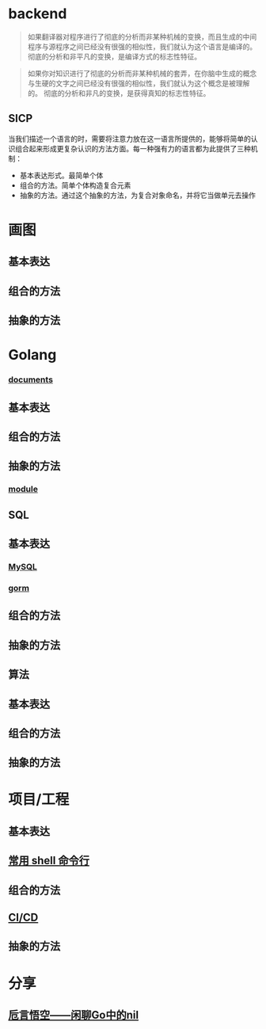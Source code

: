 # backend

> 如果翻译器对程序进行了彻底的分析而非某种机械的变换，而且生成的中间程序与源程序之间已经没有很强的相似性，我们就认为这个语言是编译的。 彻底的分析和非平凡的变换，是编译方式的标志性特征。

> 如果你对知识进行了彻底的分析而非某种机械的套弄，在你脑中生成的概念与生硬的文字之间已经没有很强的相似性，我们就认为这个概念是被理解的。 彻底的分析和非凡的变换，是获得真知的标志性特征。

## SICP

当我们描述一个语言的时，需要将注意力放在这一语言所提供的，能够将简单的认识组合起来形成更复杂认识的方法方面。每一种强有力的语言都为此提供了三种机制：

- 基本表达形式。最简单个体
- 组合的方法。简单个体构造复合元素
- 抽象的方法。通过这个抽象的方法，为复合对象命名，并将它当做单元去操作


# 画图

## 基本表达

## 组合的方法

## 抽象的方法


# Golang

### [documents](golang/documents.md)

## 基本表达

## 组合的方法

## 抽象的方法

### [module](golang/abstract/module/index.md)


## SQL

## 基本表达

### [MySQL](sql/atom/mysql/index.md)

### [gorm](sql/atom/gorm/index.md)

## 组合的方法

## 抽象的方法


## 算法

## 基本表达

## 组合的方法

## 抽象的方法

# 项目/工程

## 基本表达

## [常用 shell 命令行](enginering/atom/shell/index.md)

## 组合的方法

## [CI/CD](enginering/union/ci_cd/index.md)

## 抽象的方法



# 分享

## [卮言悟空——闲聊Go中的nil](classroom/golang/nil/index.md)
